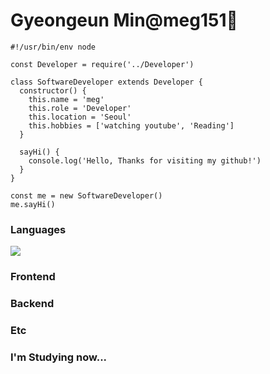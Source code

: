 # Gyeongeun Min@meg151🌻

``` node
#!/usr/bin/env node

const Developer = require('../Developer')

class SoftwareDeveloper extends Developer {
  constructor() {
    this.name = 'meg'
    this.role = 'Developer'
    this.location = 'Seoul'
    this.hobbies = ['watching youtube', 'Reading']
  }
  
  sayHi() {
    console.log('Hello, Thanks for visiting my github!')
  }
}

const me = new SoftwareDeveloper()
me.sayHi()
```

### Languages

<a href="" target="_blank"><img src="https://img.shields.io/badge/Python?style=flat-square&logo=로고&logoColor=#3776AB"/></a>

### Frontend


### Backend


### Etc


### I'm Studying now... 


<!--
**meg151/meg151** is a ✨ _special_ ✨ repository because its `README.md` (this file) appears on your GitHub profile.

  

